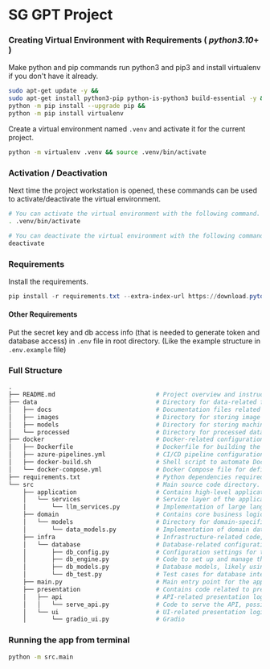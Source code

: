 # SG GPT Project
<!-- @author: sglbl -->

### Creating Virtual Environment with Requirements ( _**python3.10**_+ )
Make python and pip commands run python3 and pip3 and install virtualenv if you don't have it already.
```bash
sudo apt-get update -y &&
sudo apt-get install python3-pip python-is-python3 build-essential -y &&
python -m pip install --upgrade pip &&
python -m pip install virtualenv
```

Create a virtual environment named `.venv` and activate it for the current project.

```bash
python -m virtualenv .venv && source .venv/bin/activate
```

### Activation / Deactivation 
Next time the project workstation is opened, these commands can be used to activate/deactivate the virtual environment.
```bash
# You can activate the virtual environment with the following command.
. .venv/bin/activate

# You can deactivate the virtual environment with the following command.
deactivate
```

### Requirements

Install the requirements.

```powershell
pip install -r requirements.txt --extra-index-url https://download.pytorch.org/whl/cpu
```
<!-- pip install --use-deprecated=legacy-resolver -r requirements.txt
# or install without cuda
grep -iv "cuda" requirements.txt | python -m pip install --no-deps -r /dev/stdin  -->

#### Other Requirements
Put the secret key and db access info (that is needed to generate token and database access) in `.env` file in root directory. (Like the example structure in `.env.example` file)

<!-- ### Models
- Run [this](./app/src/model_downloader.py) code to download the model/s.

Download required model/s and put it in `models` folder.  
For now only NER model is used. -->

### Full Structure
```python
.
├── README.md                            # Project overview and instructions for use.
├── data                                 # Directory for data-related files.
│   ├── docs                             # Documentation files related to data.
│   ├── images                           # Directory for storing image assets.
│   ├── models                           # Directory for storing machine learning models or related files.
│   └── processed                        # Directory for processed data outputs.
├── docker                               # Docker-related configurations and scripts.
│   ├── Dockerfile                       # Dockerfile for building the project's container.
│   ├── azure-pipelines.yml              # CI/CD pipeline configuration for Azure.
│   ├── docker-build.sh                  # Shell script to automate Docker builds.
│   └── docker-compose.yml               # Docker Compose file for defining multi-container Docker applications.
├── requirements.txt                     # Python dependencies required for the project.
└── src                                  # Main source code directory.
    ├── application                      # Contains high-level application logic.
    │   └── services                     # Service layer of the application.
    │       └── llm_services.py          # Implementation of large language model (LLM) services.
    ├── domain                           # Contains core business logic and domain models.
    │   └── models                       # Directory for domain-specific data models.
    │       └── data_models.py           # Implementation of domain data models.
    ├── infra                            # Infrastructure-related code, particularly for database handling.
    │   └── database                     # Database-related configurations and utilities.
    │       ├── db_config.py             # Configuration settings for the database connection.
    │       ├── db_engine.py             # Code to set up and manage the database engine.
    │       ├── db_models.py             # Database models, likely using an ORM like SQLAlchemy.
    │       └── db_test.py               # Test cases for database interactions.
    ├── main.py                          # Main entry point for the application.
    ├── presentation                     # Contains code related to presentation layers like APIs and UIs.
    │   ├── api                          # API-related presentation logic.
    │   │   └── serve_api.py             # Code to serve the API, possibly using FastAPI or Flask.
    │   └── ui                           # UI-related presentation logic.
    │       └── gradio_ui.py             # Gradio
```


### Running the app from terminal
```bash
python -m src.main
```
